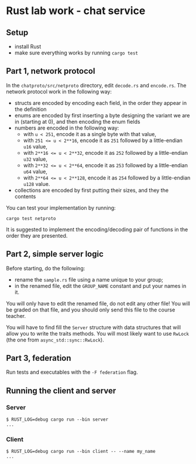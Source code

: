 # Rust lab work - chat service

## Setup

* install Rust
* make sure everything works by running `cargo test`

## Part 1, network protocol

In the `chatproto/src/netproto` directory, edit `decode.rs` and `encode.rs`. The network protocol
work in the following way:

* structs are encoded by encoding each field, in the order they appear in the definition
* enums are encoded by first inserting a byte designing the variant we are in (starting at 0),
   and then encoding the enum fields
* numbers are encoded in the following way:
  * with `u < 251`, encode it as a single byte with that value,
  * with `251 <= u < 2**16`, encode it as `251` followed by a little-endian `u16` value,
  * with `2**16 <= u < 2**32`, encode it as `252` followed by a little-endian `u32` value,
  * with `2**32 <= u < 2**64`, encode it as `253` followed by a little-endian `u64` value,
  * with `2**64 <= u < 2**128`, encode it as `254` followed by a little-endian `u128` value.
* collections are encoded by first putting their sizes, and they the contents

You can test your implementation by running:

```shell
cargo test netproto
```

It is suggested to implement the encoding/decoding pair of functions in the order they are presented.

## Part 2, simple server logic

Before starting, do the following:

* rename the `sample.rs` file using a name unique to your group;
* in the renamed file, edit the `GROUP_NAME` constant and put your names in it.

You will only have to edit the renamed file, do not edit any other file! You will be graded on that file,
and you should only send this file to the course teacher.

You will have to find fill the `Server` structure with data structures that will allow you to write the
traits methods. You will most likely want to use `RwLock` (the one from `async_std::sync::RwLock`).

## Part 3, federation

Run tests and executables with the `-F federation` flag.

## Running the client and server

### Server

```shell
$ RUST_LOG=debug cargo run --bin server
...
```

### Client

```shell
$ RUST_LOG=debug cargo run --bin client -- --name my_name
...
```

